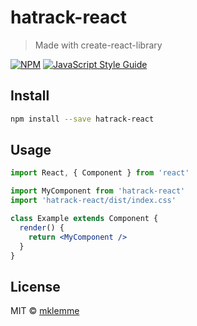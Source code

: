 # hatrack-react

> Made with create-react-library

[![NPM](https://img.shields.io/npm/v/hatrack-react.svg)](https://www.npmjs.com/package/hatrack-react) [![JavaScript Style Guide](https://img.shields.io/badge/code_style-standard-brightgreen.svg)](https://standardjs.com)

## Install

```bash
npm install --save hatrack-react
```

## Usage

```jsx
import React, { Component } from 'react'

import MyComponent from 'hatrack-react'
import 'hatrack-react/dist/index.css'

class Example extends Component {
  render() {
    return <MyComponent />
  }
}
```

## License

MIT © [mklemme](https://github.com/mklemme)
